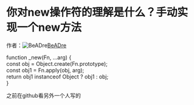 # 你对new操作符的理解是什么？手动实现一个new方法

作者：![BeADre](https://avatars.githubusercontent.com/u/34639100?s=80&u=bb30c2c64e53ab781fc8490aff6d589c020b3bac&v=4)[BeADre](https://github/BeADre)

function _new(Fn, ...arg) {  
const obj = Object.create(Fn.prototype);  
const obj1 = Fn.apply(obj, arg);  
return obj1 instanceof Object ? obj1 : obj;  
}

之前在github看另外一个人写的
